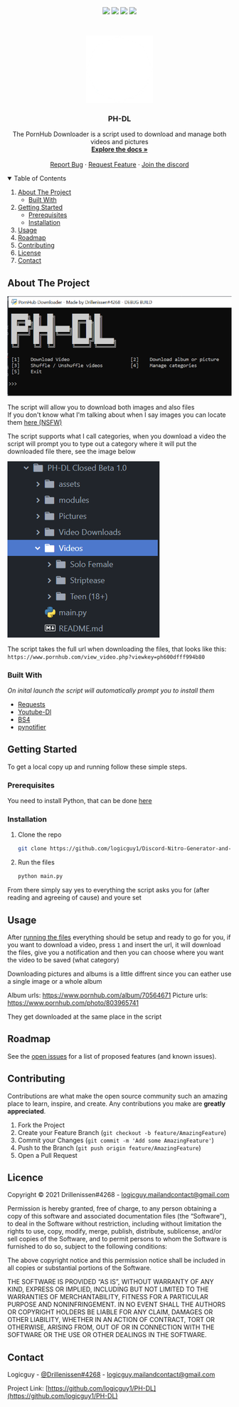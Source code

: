 <p align="center">
<img src=https://img.shields.io/github/stars/logicguy1/PH-DL?style=for-the-badge&logo=appveyor&color=blue />
<img src=https://img.shields.io/github/forks/logicguy1/PH-DL?style=for-the-badge&logo=appveyor&color=blue />
<img src=https://img.shields.io/github/issues/logicguy1/PH-DL?style=for-the-badge&logo=appveyor&color=informational />
<img src=https://img.shields.io/github/issues-pr/logicguy1/PH-DL?style=for-the-badge&logo=appveyor&color=informational />
</p>
<br />
<p align="center">
  <a href="https://github.com/othneildrew/logicguy1/PH-DL">
    <img src="assets/logo.png" alt="Logo" width="150" height="150">
  </a>

  <h3 align="center">PH-DL</h3>

  <p align="center">
    The PornHub Downloader is a script used to download and manage both videos and pictures
    <br />
    <a href="https://github.com/logicguy1/PH-DL"><strong>Explore the docs »</strong></a>
    <br />
    <br />
    <a href="https://github.com/logicguy1/PH-DL/issues">Report Bug</a>
    ·
    <a href="https://github.com/logicguy1/PH-DL/issues">Request Feature</a>
      ·
    <a href="https://discord.gg/anon">Join the discord</a>
  </p>
</p>

<details open="open">
  <summary>Table of Contents</summary>
  <ol>
    <li>
      <a href="#about-the-project">About The Project</a>
      <ul>
        <li><a href="#built-with">Built With</a></li>
      </ul>
    </li>
    <li>
      <a href="#getting-started">Getting Started</a>
      <ul>
        <li><a href="#prerequisites">Prerequisites</a></li>
        <li><a href="#installation">Installation</a></li>
      </ul>
    </li>
    <li><a href="#usage">Usage</a></li>
    <li><a href="#roadmap">Roadmap</a></li>
    <li><a href="#contributing">Contributing</a></li>
    <li><a href="#licence">License</a></li>
    <li><a href="#contact">Contact</a></li>
  </ol>
</details>

## About The Project
<img src="assets/screenshot1.png" alt="Image of product">

The script will allow you to download both images and also files  
If you don't know what I'm talking about when I say images you can locate them [here (NSFW)](https://www.pornhub.com/albums)  

The script supports what I call categories, when you download a video the script will prompt you to type out a category where it will put the downloaded file there, see the image below

<img src="assets/screenshot2.png" alt="Image of product 2">

The script takes the full url when downloading the files, that looks like this:  
`https://www.pornhub.com/view_video.php?viewkey=ph600dfff994b80`

### Built With

*On inital launch the script will automatically prompt you to install them*
* [Requests](https://github.com/psf/requests)
* [Youtube-Dl](https://github.com/ytdl-org/youtube-dl)
* [BS4](https://www.crummy.com/software/BeautifulSoup/)
* [pynotifier](https://github.com/YuriyLisovskiy/pynotifier)

## Getting Started

To get a local copy up and running follow these simple steps.

### Prerequisites
You need to install Python, that can be done [here](https://www.python.org)

### Installation
1. Clone the repo
   ```sh
   git clone https://github.com/logicguy1/Discord-Nitro-Generator-and-Checker.git
   ```

2. Run the files
   ```sh
   python main.py
   ```

From there simply say yes to everything the script asks you for (after reading and agreeing of cause) and youre set

## Usage
After <a href="#installation">running the files</a> everything should be setup and ready to go for you, if you want to download a video, press `1` and insert the url, it will download the files, give you a notification and then you can choose where you want the video to be saved (what category)

Downloading pictures and albums is a little diffrent since you can eather use a single image or a whole album

Album urls: https://www.pornhub.com/album/70564671
Picture urls: https://www.pornhub.com/photo/803965741

They get downloaded at the same place in the script

## Roadmap

See the [open issues](https://github.com/logicguy1/PH-DL/issues) for a list of proposed features (and known issues).

## Contributing

Contributions are what make the open source community such an amazing place to learn, inspire, and create. Any contributions you make are **greatly appreciated**.

1. Fork the Project
2. Create your Feature Branch (`git checkout -b feature/AmazingFeature`)
3. Commit your Changes (`git commit -m 'Add some AmazingFeature'`)
4. Push to the Branch (`git push origin feature/AmazingFeature`)
5. Open a Pull Request


## Licence

Copyright © 2021 Drillenissen#4268 - logicguy.mailandcontact@gmail.com

Permission is hereby granted, free of charge, to any person obtaining a copy of this software and associated documentation files (the “Software”), to deal in the Software without restriction, including without limitation the rights to use, copy, modify, merge, publish, distribute, sublicense, and/or sell copies of the Software, and to permit persons to whom the Software is furnished to do so, subject to the following conditions:

The above copyright notice and this permission notice shall be included in all copies or substantial portions of the Software.

THE SOFTWARE IS PROVIDED “AS IS”, WITHOUT WARRANTY OF ANY KIND, EXPRESS OR IMPLIED, INCLUDING BUT NOT LIMITED TO THE WARRANTIES OF MERCHANTABILITY, FITNESS FOR A PARTICULAR PURPOSE AND NONINFRINGEMENT. IN NO EVENT SHALL THE AUTHORS OR COPYRIGHT HOLDERS BE LIABLE FOR ANY CLAIM, DAMAGES OR OTHER LIABILITY, WHETHER IN AN ACTION OF CONTRACT, TORT OR OTHERWISE, ARISING FROM, OUT OF OR IN CONNECTION WITH THE SOFTWARE OR THE USE OR OTHER DEALINGS IN THE SOFTWARE.

## Contact

Logicguy - [@Drillenissen#4268](https://www.discordapp.com) - logicguy.mailandcontact@gmail.com

Project Link: [https://github.com/logicguy1/PH-DL](https://github.com/logicguy1/PH-DL)

